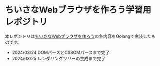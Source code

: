 # ちいさなWebブラウザを作ろう学習用レポジトリ
本レポジトリは[ちいさなWebブラウザを作ろう](https://browserbook.shift-js.info/)の各内容をGolangで実装したものです。
- 2024/03/24 DOMパースとCSSOMパースまで完了
- 2024/03/25 レンダリングツリーの生成まで完了